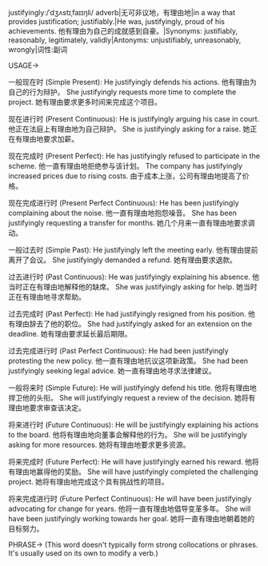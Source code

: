 justifyingly:/ˈdʒʌstɪˌfaɪɪŋli/
adverb|无可非议地，有理由地|in a way that provides justification; justifiably.|He was, justifyingly, proud of his achievements. 他有理由为自己的成就感到自豪。|Synonyms: justifiably, reasonably, legitimately, validly|Antonyms: unjustifiably, unreasonably, wrongly|词性:副词

USAGE->

一般现在时 (Simple Present):
He justifyingly defends his actions. 他有理由为自己的行为辩护。
She justifyingly requests more time to complete the project. 她有理由要求更多时间来完成这个项目。

现在进行时 (Present Continuous):
He is justifyingly arguing his case in court. 他正在法庭上有理由地为自己辩护。
She is justifyingly asking for a raise. 她正在有理由地要求加薪。

现在完成时 (Present Perfect):
He has justifyingly refused to participate in the scheme.  他一直有理由地拒绝参与该计划。
The company has justifyingly increased prices due to rising costs.  由于成本上涨，公司有理由地提高了价格。


现在完成进行时 (Present Perfect Continuous):
He has been justifyingly complaining about the noise. 他一直有理由地抱怨噪音。
She has been justifyingly requesting a transfer for months. 她几个月来一直有理由地要求调动。

一般过去时 (Simple Past):
He justifyingly left the meeting early. 他有理由提前离开了会议。
She justifyingly demanded a refund. 她有理由要求退款。

过去进行时 (Past Continuous):
He was justifyingly explaining his absence. 他当时正在有理由地解释他的缺席。
She was justifyingly asking for help. 她当时正在有理由地寻求帮助。

过去完成时 (Past Perfect):
He had justifyingly resigned from his position. 他有理由辞去了他的职位。
She had justifyingly asked for an extension on the deadline. 她有理由要求延长最后期限。

过去完成进行时 (Past Perfect Continuous):
He had been justifyingly protesting the new policy. 他一直有理由地抗议这项新政策。
She had been justifyingly seeking legal advice. 她一直有理由地寻求法律建议。


一般将来时 (Simple Future):
He will justifyingly defend his title. 他将有理由地捍卫他的头衔。
She will justifyingly request a review of the decision. 她将有理由地要求审查该决定。

将来进行时 (Future Continuous):
He will be justifyingly explaining his actions to the board. 他将有理由地向董事会解释他的行为。
She will be justifyingly asking for more resources. 她将有理由地要求更多资源。

将来完成时 (Future Perfect):
He will have justifyingly earned his reward. 他将有理由地赢得他的奖励。
She will have justifyingly completed the challenging project. 她将有理由地完成这个具有挑战性的项目。

将来完成进行时 (Future Perfect Continuous):
He will have been justifyingly advocating for change for years. 他将一直有理由地倡导变革多年。
She will have been justifyingly working towards her goal. 她将一直有理由地朝着她的目标努力。


PHRASE->
(This word doesn't typically form strong collocations or phrases.  It's usually used on its own to modify a verb.)



